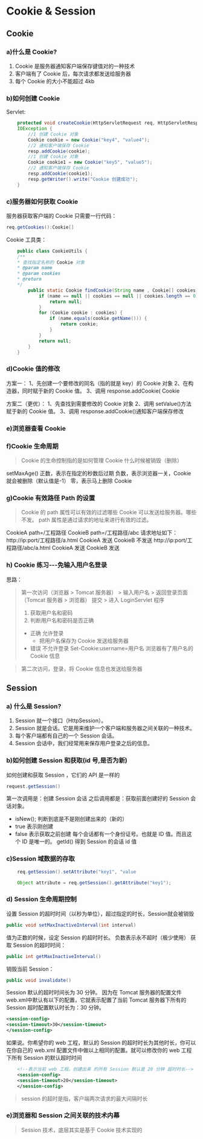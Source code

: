 # Cookie & Session

## Cookie
### a)什么是 Cookie?

1. Cookie 是服务器通知客户端保存键值对的一种技术
2. 客户端有了 Cookie 后，每次请求都发送给服务器
3. 每个 Cookie 的大小不能超过 4kb

### b)如何创建 Cookie
Servlet:
```java
    protected void createCookie(HttpServletRequest req, HttpServletResponse resp) throws ServletException,
    IOException {
        //1 创建 Cookie 对象
        Cookie cookie = new Cookie("key4", "value4");
        //2 通知客户端保存 Cookie
        resp.addCookie(cookie);
        //1 创建 Cookie 对象
        Cookie cookie1 = new Cookie("key5", "value5");
        //2 通知客户端保存 Cookie
        resp.addCookie(cookie1);
        resp.getWriter().write("Cookie 创建成功");
    }
```

### c)服务器如何获取 Cookie
服务器获取客户端的 Cookie 只需要一行代码：
```java
req.getCookies():Cookie[]
```

Cookie 工具类：
```java
    public class CookieUtils {
    /**
    * 查找指定名称的 Cookie 对象
    * @param name
    * @param cookies
    * @return
    */
        public static Cookie findCookie(String name , Cookie[] cookies){
            if (name == null || cookies == null || cookies.length == 0) {
                return null;
            }
            for (Cookie cookie : cookies) {
                if (name.equals(cookie.getName())) {
                    return cookie;
                }
            }
            return null;
        }
    }
```

### d)Cookie 值的修改
方案一：
1、先创建一个要修改的同名（指的就是 key）的 Cookie 对象
2、在构造器，同时赋于新的 Cookie 值。
3、调用 response.addCookie( Cookie

方案二（更优）：
1、先查找到需要修改的 Cookie 对象
2、调用 setValue()方法赋于新的 Cookie 值。
3、调用 response.addCookie()通知客户端保存修改

### e)浏览器查看 Cookie
### f)Cookie 生命周期
> Cookie 的生命控制指的是如何管理 Cookie 什么时候被销毁（删除） 

setMaxAge()
正数，表示在指定的秒数后过期
负数，表示浏览器一关，Cookie 就会被删除（默认值是-1）
零，表示马上删除 Cookie

### g)Cookie 有效路径 Path 的设置
> Cookie 的 path 属性可以有效的过滤哪些 Cookie 可以发送给服务器。哪些不发。
> path 属性是通过请求的地址来进行有效的过滤。

CookieA path=/工程路径
CookieB path=/工程路径/abc
请求地址如下：
http://ip:port/工程路径/a.html
CookieA 发送
CookieB 不发送
http://ip:port/工程路径/abc/a.html
CookieA 发送
CookieB 发送

### h) Cookie 练习---免输入用户名登录
思路：
> 第一次访问（浏览器 > Tomcat 服务器） > 输入用户名 > 返回登录页面（Tomcat 服务器 > 浏览器）
> 提交 > 进入 LoginServlet 程序
> 1. 获取用户名和密码
> 2. 判断用户名和密码是否正确
>   - 正确 允许登录
>       - 把用户名保存为 Cookie 发送给服务器
>   - 错误 不允许登录
> Set-Cookie:username=用户名 浏览器有了用户名的 Cookie 信息

> 第二次访问，登录，将 Cookie 信息也发送给服务器

## Session
### a) 什么是 Session?
1. Session 就一个接口（HttpSession）。
2. Session 就是会话。它是用来维护一个客户端和服务器之间关联的一种技术。
3. 每个客户端都有自己的一个 Session 会话。
4. Session 会话中，我们经常用来保存用户登录之后的信息。

### b)如何创建 Session 和获取(id 号,是否为新)
如何创建和获取 Session ，它们的 API 是一样的
```java
request.getSession()
```
第一次调用是：创建 Session 会话
之后调用都是：获取前面创建好的 Session 会话对象。
- isNew(); 判断到底是不是刚创建出来的（新的）
- true 表示刚创建
- false 表示获取之前创建
每个会话都有一个身份证号。也就是 ID 值。而且这个 ID 是唯一的。
getId() 得到 Session 的会话 id 值

### c)Session 域数据的存取
```java
    req.getSession().setAttribute("key1", "value
```

```java
    Object attribute = req.getSession().getAttribute("key1");
```

### d) Session 生命周期控制
设置 Session 的超时时间（以秒为单位），超过指定的时长，Session就会被销毁
``` java
public void setMaxInactiveInterval(int interval)
```
值为正数的时候，设定 Session 的超时时长。
负数表示永不超时（极少使用）
获取 Session 的超时时间：
``` java
public int getMaxInactiveInterval()
```
销毁当前 Session：
```java
public void invalidate() 
```

Session 默认的超时时间长为 30 分钟。
因为在 Tomcat 服务器的配置文件 web.xml中默认有以下的配置，它就表示配置了当前 Tomcat 服务器下所有的 Session
超时配置默认时长为：30 分钟。

```xml
<session-config>
<session-timeout>30</session-timeout>
</session-config>
```

如果说。你希望你的 web 工程，默认的 Session 的超时时长为其他时长，你可以在你自己的 web.xml 配置文件中做以上相同的配置。就可以修改你的 web 工程下所有 Session 的默认超时时间
```xml
    <!--表示当前 web 工程。创建出来 的所有 Session 默认是 20 分钟 超时时长-->
    <session-config>
    <session-timeout>20</session-timeout>
    </session-config>
```
> session 的超时是指，客户端两次请求的最大间隔时长

### e)浏览器和 Session 之间关联的技术内幕
> Session 技术，底层其实是基于 Cookie 技术实现的